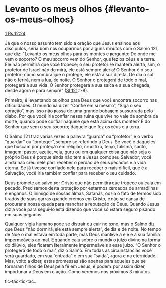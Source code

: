 # **Levanto os meus olhos** {#levanto-os-meus-olhos}

[1 Rs 12:24](http://bibliaonline.com.br/acf/1rs/12/24)

Já que o nosso assunto tem sido a oração que Jesus ensinou aos discípulos, seria bom nos ocuparmos por alguns minutos com o Salmo 121, que diz: &quot;Levanto os meus olhos para os montes e pergunto: De onde me vem o socorro? O meu socorro vem do Senhor, que fez os céus e a terra. Ele não permitirá que você tropece; o seu protetor se manterá alerta, sim, o protetor de Israel não dormirá, ele está sempre alerta! O Senhor é o seu protetor; como sombra que o protege, ele está à sua direita. De dia o sol não o ferirá, nem a lua, de noite. O Senhor o protegerá de todo o mal, protegerá a sua vida. O Senhor protegerá a sua saída e a sua chegada, desde agora e para sempre&quot; ([Sl 121](http://bibliaonline.com.br/acf/sl/12/1):1-8).

Primeiro, é levantando os olhos para Deus que você encontra socorro nas dificuldades. O mundo irá dizer “Confie em si mesmo”, “Siga o seu coração”, mas isso não passa de uma grande bobagem sussurrada pelo diabo. Por que você iria confiar nessa ruína que vive no vale da sombra da morte, quando pode confiar naquele que está acima dos montes? É do Senhor que vem o seu socorro; daquele que fez os céus e a terra.

O Salmo 121 traz várias vezes a palavra “guarda” ou “protetor” e o verbo “guardar” ou “proteger”, sempre se referindo a Deus. Se você é daqueles que buscam por proteção em religião, crucifixo, terço, talismã, santo, imagem, pastor, azeite, vela, guru ou em qualquer coisa que não seja o próprio Deus é porque ainda não tem a Jesus como seu Salvador; você ainda não creu nele para receber o perdão de seus pecados e a vida eterna. Se já tivesse confiado nele para receber o mais difícil, que é a Salvação, você iria também confiar para receber o seu cuidado.

Deus promete ao salvo por Cristo que não permitirá que tropece ou caia em pecado. Precisamos desta proteção por estarmos cercados de armadilhas e enganos. O inimigo de nossas almas, Satanás, odeia o fato de termos sido tirados de suas garras quando cremos em Cristo, e não se cansa de procurar a nossa queda para manchar a reputação de Deus. Quando Jesus diz a você para segui-lo está dizendo que você só estará seguro pisando em suas pegadas.

Qualquer vigia humano pode se distrair ou cair no sono, mas o Salmo diz que Deus “não dormirá, ele está sempre alerta”, de dia e de noite. No tempo de Noé o mal estava em toda parte, mas Deus manteve a ele e à sua família impermeáveis ao mal. E quando caiu sobre o mundo o juízo divino na forma do dilúvio, eles ficaram literalmente impermeáveis a esse juízo. “O Senhor o protegerá de todo o mal”, diz o Salmo. Em todas as circunstâncias você será guardado, em sua “entrada” e em sua “saída”, agora e na eternidade. Mas, volto a dizer, estas promessas são apenas para aqueles que se tornaram filhos de Deus pela fé em Jesus, e podem, por assim dizer, importunar a Deus em oração. Como veremos nos próximos 3 minutos.

tic-tac-tic-tac...